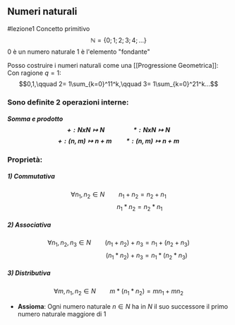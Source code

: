 ## Numeri naturali

#lezione1 
Concetto primitivo
$$\mathbb{N}=\{0;1;2;3;4;...\}$$
0 è un numero naturale
1 è l'elemento "fondante"

Posso costruire i numeri naturali come una [[Progressione Geometrica]]:
Con ragione $q=1$: $$0,1,\qquad 2= 1\sum_{k=0}^11^k,\qquad 3= 1\sum_{k=0}^21^k...$$
### Sono definite 2 operazioni interne:
##### Somma e prodotto$$+:NxN\longmapsto N \qquad \qquad *:NxN\longmapsto N$$$$+:(n,m)\longmapsto n+m \qquad*:(n,m)\longmapsto n+m $$
### Proprietà:
##### 1) Commutativa
$$\forall n_1,n_2 \in N \qquad n_1+n_2=n_2+n_1$$$$\qquad \qquad \qquad n_1*n_2=n_2*n_1$$
##### 2) Associativa
$$\forall n_1,n_2,n_3 \in N \qquad (n_1+n_2)+n_3=n_1+(n_2+n_3)$$
$$\qquad \qquad \qquad \qquad (n_1*n_2)+n_3=n_1*(n_2*n_3)$$
##### 3) Distributiva
$$\forall m,n_1,n_2 \in N \qquad m*(n_1*n_2)=mn_1+mn_2$$
- **Assioma**: Ogni numero naturale $n\in N$ ha in $N$ il suo successore il primo numero naturale maggiore di 1